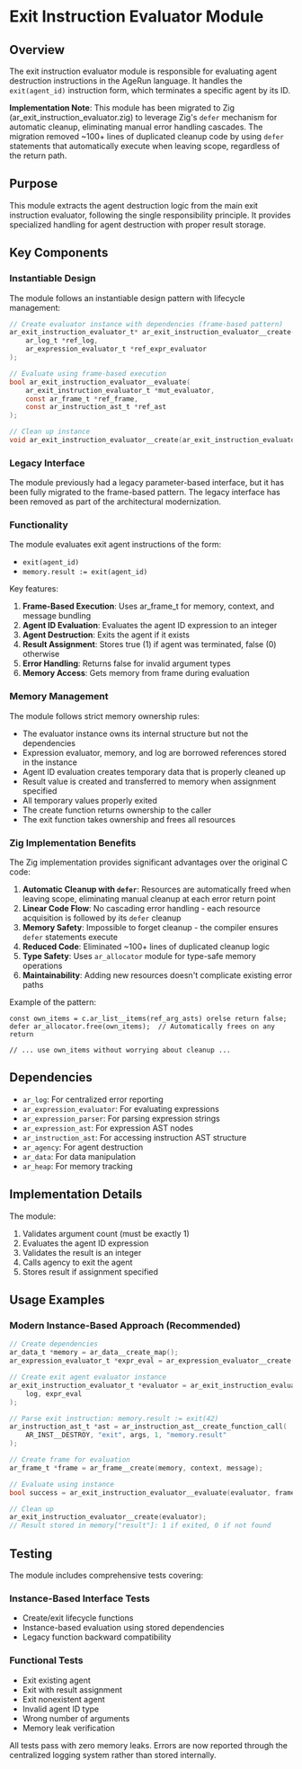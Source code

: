 # Exit Instruction Evaluator Module

## Overview

The exit instruction evaluator module is responsible for evaluating agent destruction instructions in the AgeRun language. It handles the `exit(agent_id)` instruction form, which terminates a specific agent by its ID.

**Implementation Note**: This module has been migrated to Zig (ar_exit_instruction_evaluator.zig) to leverage Zig's `defer` mechanism for automatic cleanup, eliminating manual error handling cascades. The migration removed ~100+ lines of duplicated cleanup code by using `defer` statements that automatically execute when leaving scope, regardless of the return path.

## Purpose

This module extracts the agent destruction logic from the main exit instruction evaluator, following the single responsibility principle. It provides specialized handling for agent destruction with proper result storage.

## Key Components

### Instantiable Design

The module follows an instantiable design pattern with lifecycle management:

```c
// Create evaluator instance with dependencies (frame-based pattern)
ar_exit_instruction_evaluator_t* ar_exit_instruction_evaluator__create(
    ar_log_t *ref_log,
    ar_expression_evaluator_t *ref_expr_evaluator
);

// Evaluate using frame-based execution
bool ar_exit_instruction_evaluator__evaluate(
    ar_exit_instruction_evaluator_t *mut_evaluator,
    const ar_frame_t *ref_frame,
    const ar_instruction_ast_t *ref_ast
);

// Clean up instance
void ar_exit_instruction_evaluator__create(ar_exit_instruction_evaluator_t *own_evaluator);
```

### Legacy Interface

The module previously had a legacy parameter-based interface, but it has been fully migrated to the frame-based pattern. The legacy interface has been removed as part of the architectural modernization.

### Functionality

The module evaluates exit agent instructions of the form:
- `exit(agent_id)`
- `memory.result := exit(agent_id)`

Key features:
1. **Frame-Based Execution**: Uses ar_frame_t for memory, context, and message bundling
2. **Agent ID Evaluation**: Evaluates the agent ID expression to an integer
3. **Agent Destruction**: Exits the agent if it exists
4. **Result Assignment**: Stores true (1) if agent was terminated, false (0) otherwise
5. **Error Handling**: Returns false for invalid argument types
6. **Memory Access**: Gets memory from frame during evaluation

### Memory Management

The module follows strict memory ownership rules:
- The evaluator instance owns its internal structure but not the dependencies
- Expression evaluator, memory, and log are borrowed references stored in the instance
- Agent ID evaluation creates temporary data that is properly cleaned up
- Result value is created and transferred to memory when assignment specified
- All temporary values properly exited
- The create function returns ownership to the caller
- The exit function takes ownership and frees all resources

### Zig Implementation Benefits

The Zig implementation provides significant advantages over the original C code:

1. **Automatic Cleanup with `defer`**: Resources are automatically freed when leaving scope, eliminating manual cleanup at each error return point
2. **Linear Code Flow**: No cascading error handling - each resource acquisition is followed by its `defer` cleanup
3. **Memory Safety**: Impossible to forget cleanup - the compiler ensures `defer` statements execute
4. **Reduced Code**: Eliminated ~100+ lines of duplicated cleanup logic
5. **Type Safety**: Uses `ar_allocator` module for type-safe memory operations
6. **Maintainability**: Adding new resources doesn't complicate existing error paths

Example of the pattern:
```zig
const own_items = c.ar_list__items(ref_arg_asts) orelse return false;
defer ar_allocator.free(own_items);  // Automatically frees on any return

// ... use own_items without worrying about cleanup ...
```

## Dependencies

- `ar_log`: For centralized error reporting
- `ar_expression_evaluator`: For evaluating expressions
- `ar_expression_parser`: For parsing expression strings
- `ar_expression_ast`: For expression AST nodes
- `ar_instruction_ast`: For accessing instruction AST structure
- `ar_agency`: For agent destruction
- `ar_data`: For data manipulation
- `ar_heap`: For memory tracking

## Implementation Details

The module:
1. Validates argument count (must be exactly 1)
2. Evaluates the agent ID expression
3. Validates the result is an integer
4. Calls agency to exit the agent
5. Stores result if assignment specified

## Usage Examples

### Modern Instance-Based Approach (Recommended)

```c
// Create dependencies
ar_data_t *memory = ar_data__create_map();
ar_expression_evaluator_t *expr_eval = ar_expression_evaluator__create(memory, NULL);

// Create exit agent evaluator instance
ar_exit_instruction_evaluator_t *evaluator = ar_exit_instruction_evaluator__create(
    log, expr_eval
);

// Parse exit instruction: memory.result := exit(42)
ar_instruction_ast_t *ast = ar_instruction_ast__create_function_call(
    AR_INST__DESTROY, "exit", args, 1, "memory.result"
);

// Create frame for evaluation
ar_frame_t *frame = ar_frame__create(memory, context, message);

// Evaluate using instance
bool success = ar_exit_instruction_evaluator__evaluate(evaluator, frame, ast);

// Clean up
ar_exit_instruction_evaluator__create(evaluator);
// Result stored in memory["result"]: 1 if exited, 0 if not found
```


## Testing

The module includes comprehensive tests covering:

### Instance-Based Interface Tests
- Create/exit lifecycle functions
- Instance-based evaluation using stored dependencies
- Legacy function backward compatibility

### Functional Tests
- Exit existing agent
- Exit with result assignment
- Exit nonexistent agent
- Invalid agent ID type
- Wrong number of arguments
- Memory leak verification

All tests pass with zero memory leaks. Errors are now reported through the centralized logging system rather than stored internally.